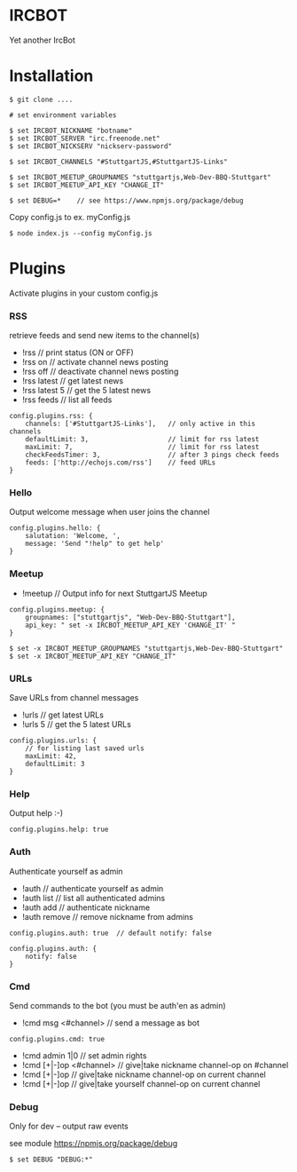 IRCBOT
======

Yet another IrcBot

Installation
============

```
$ git clone ....

# set environment variables

$ set IRCBOT_NICKNAME "botname"
$ set IRCBOT_SERVER "irc.freenode.net"
$ set IRCBOT_NICKSERV "nickserv-password"

$ set IRCBOT_CHANNELS "#StuttgartJS,#StuttgartJS-Links"

$ set IRCBOT_MEETUP_GROUPNAMES "stuttgartjs,Web-Dev-BBQ-Stuttgart"
$ set IRCBOT_MEETUP_API_KEY "CHANGE_IT"

$ set DEBUG=*    // see https://www.npmjs.org/package/debug
```

Copy config.js to ex. myConfig.js

```
$ node index.js --config myConfig.js
```

Plugins
=======

Activate plugins in your custom config.js

### RSS

retrieve feeds and send new items to the channel(s)

-	!rss // print status (ON or OFF)
-	!rss on // activate channel news posting
-	!rss off // deactivate channel news posting
-	!rss latest // get latest news
-	!rss latest 5 // get the 5 latest news
-	!rss feeds // list all feeds

```
config.plugins.rss: {
    channels: ['#StuttgartJS-Links'],   // only active in this channels
    defaultLimit: 3,                    // limit for rss latest
    maxLimit: 7,                        // limit for rss latest
    checkFeedsTimer: 3,                 // after 3 pings check feeds
    feeds: ['http://echojs.com/rss']    // feed URLs
}
```

### Hello

Output welcome message when user joins the channel

```
config.plugins.hello: {
    salutation: 'Welcome, ',
    message: 'Send "!help" to get help'
}
```

### Meetup

-	!meetup // Output info for next StuttgartJS Meetup

```
config.plugins.meetup: {
    groupnames: ["stuttgartjs", "Web-Dev-BBQ-Stuttgart"],
    api_key: " set -x IRCBOT_MEETUP_API_KEY 'CHANGE_IT' "
}
```

```
$ set -x IRCBOT_MEETUP_GROUPNAMES "stuttgartjs,Web-Dev-BBQ-Stuttgart"
$ set -x IRCBOT_MEETUP_API_KEY "CHANGE_IT"
```

### URLs

Save URLs from channel messages

-	!urls // get latest URLs
-	!urls 5 // get the 5 latest URLs

```
config.plugins.urls: {
    // for listing last saved urls
    maxLimit: 42,
    defaultLimit: 3
}
```

### Help

Output help :-)

```
config.plugins.help: true
```

### Auth

Authenticate yourself as admin

-	!auth // authenticate yourself as admin
-	!auth list // list all authenticated admins
-	!auth add <nickname> // authenticate nickname
-	!auth remove <nickname> // remove nickname from admins

```
config.plugins.auth: true  // default notify: false

config.plugins.auth: {
    notify: false
}
```

### Cmd

Send commands to the bot (you must be auth'en as admin)

-	!cmd msg <#channel> <your message> // send a message as bot

```
config.plugins.cmd: true
```

-	!cmd admin <nickname> 1|0 // set admin rights
-	!cmd [+|-]op <#channel> <nickname> // give|take nickname channel-op on #channel
-	!cmd [+|-]op <nickname> // give|take nickname channel-op on current channel
-	!cmd [+|-]op // give|take yourself channel-op on current channel

### Debug

Only for dev – output raw events

see module https://npmjs.org/package/debug

```
$ set DEBUG "DEBUG:*"
```
